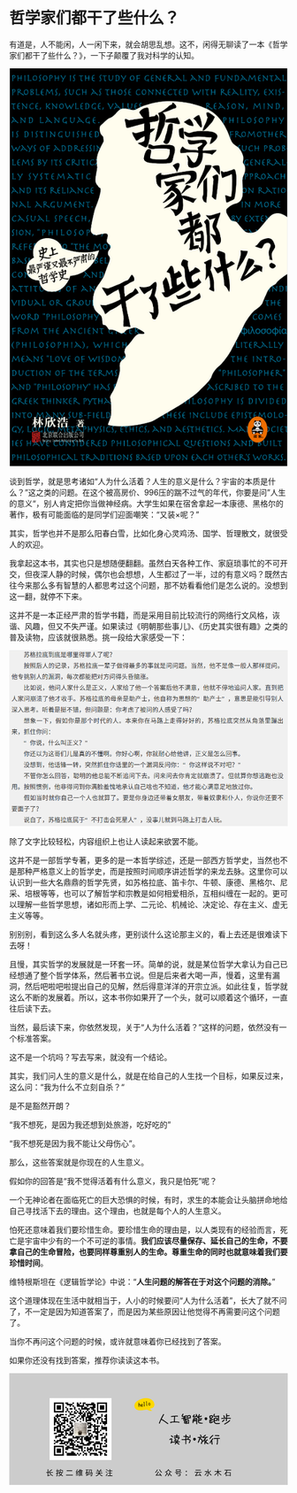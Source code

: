 # 哲学家们都干了些什么？

有道是，人不能闲，人一闲下来，就会胡思乱想。这不，闲得无聊读了一本《哲学家们都干了些什么？》，一下子颠覆了我对科学的认知。

![](https://raw.githubusercontent.com/mogoweb/mywritings/master/book_wechat/202106/images/what_is_science_01.png)

谈到哲学，就是思考诸如“人为什么活着？人生的意义是什么？宇宙的本质是什么？”这之类的问题。在这个被高房价、996压的踹不过气的年代，你要是问”人生的意义“，别人肯定把你当做神经病。大学生如果在宿舍拿起一本康德、黑格尔的著作，极有可能面临的是同学们迎面嘲笑：“又装×呢？”

其实，哲学也并不是那么阳春白雪，比如化身心灵鸡汤、国学、哲理散文，就很受人的欢迎。

我拿起这本书，其实也只是想随便翻翻。虽然白天各种工作、家庭琐事忙的不可开交，但夜深人静的时候，偶尔也会想想，人生都过了一半，过的有意义吗？既然古往今来那么多有智慧的人都思考过这个问题，那不妨看看他们是怎么说的。没想到这一翻，就停不下来。

这并不是一本正经严肃的哲学书籍，而是采用目前比较流行的网络行文风格，诙谐、风趣，但又不失严谨。如果读过《明朝那些事儿》、《历史其实很有趣》之类的普及读物，应该就很熟悉。挑一段给大家感受一下：

![](https://raw.githubusercontent.com/mogoweb/mywritings/master/book_wechat/202106/images/what_is_science_02.png)

除了文字比较轻松，内容组织上也让人读起来欲罢不能。

这并不是一部哲学专著，更多的是一本哲学综述，还是一部西方哲学史，当然也不是那种严格意义上的哲学史，而是按照时间顺序讲述哲学的来龙去脉。这里你可以认识到一些大名鼎鼎的哲学先贤，如苏格拉底、笛卡尔、牛顿、康德、黑格尔、尼采、培根等等，也可以了解哲学和宗教是如何相爱相杀，互相纠缠在一起的。更可以理解一些哲学思想，诸如形而上学、二元论、机械论、决定论、存在主义、虚无主义等等。

别别别，看到这么多人名就头疼，更别谈什么这论那主义的，看上去还是很难读下去呀！

且慢，其实哲学的发展就是一环套一环。简单的说，就是某位哲学大拿认为自己已经想通了整个哲学体系，然后著书立说。但是后来者大喝一声，慢着，这里有漏洞，然后吧啦吧啦提出自己的见解，然后得意洋洋的开宗立派。如此往复，哲学就这么不断的发展着。所以，这本书你如果开了一个头，就可以顺着这个循环，一直往后读下去。

当然，最后读下来，你依然发现，关于“人为什么活着？”这样的问题，依然没有一个标准答案。

这不是一个坑吗？写去写来，就没有一个结论。

其实，我们问人生的意义是什么，就是在给自己的人生找一个目标，如果反过来，这么问：“我为什么不立刻自杀？“

是不是豁然开朗？

“我不想死，是因为我还想到处旅游，吃好吃的”

“我不想死是因为我不能让父母伤心”。

那么，这些答案就是你现在的人生意义。

假如你的回答是“我不觉得活着有什么意义，我只是怕死”呢？

一个无神论者在面临死亡的巨大恐惧的时候，有时，求生的本能会让头脑拼命地给自己寻找活下去的理由。这个理由，也就是每个人的人生意义。

怕死还意味着我们要珍惜生命。要珍惜生命的理由是，以人类现有的经验而言，死亡是宇宙中少有的一个不可逆的事情。**我们应该尽量保存、延长自己的生命，不要拿自己的生命冒险，也要同样尊重别人的生命。尊重生命的同时也就意味着我们要珍惜时间**。

维特根斯坦在《逻辑哲学论》中说：“**人生问题的解答在于对这个问题的消除。**”

这个道理体现在生活中就相当于，人小的时候要问“人为什么活着”，长大了就不问了，不一定是因为知道答案了，而是因为某些原因让他觉得不再需要问这个问题了。

当你不再问这个问题的时候，或许就意味着你已经找到了答案。

如果你还没有找到答案，推荐你读读这本书。

![](https://raw.githubusercontent.com/mogoweb/mywritings/master/book_wechat/common_images/%E5%BE%AE%E4%BF%A1%E5%85%AC%E4%BC%97%E5%8F%B7_%E5%85%B3%E6%B3%A8%E4%BA%8C%E7%BB%B4%E7%A0%81.png)